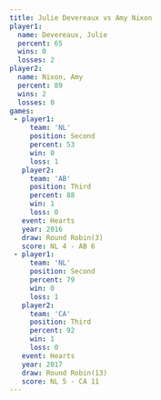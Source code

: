 ```yaml
---
title: Julie Devereaux vs Amy Nixon
player1:                
  name: Devereaux, Julie
  percent: 65           
  wins: 0               
  losses: 2             
player2:                
  name: Nixon, Amy      
  percent: 89           
  wins: 2               
  losses: 0             
games:
 - player1:          
     team: 'NL'      
     position: Second
     percent: 53     
     win: 0          
     loss: 1         
   player2:         
     team: 'AB'     
     position: Third
     percent: 88    
     win: 1         
     loss: 0        
   event: Hearts       
   year: 2016          
   draw: Round Robin(3)
   score: NL 4 - AB 6  
 - player1:          
     team: 'NL'      
     position: Second
     percent: 79     
     win: 0          
     loss: 1         
   player2:         
     team: 'CA'     
     position: Third
     percent: 92    
     win: 1         
     loss: 0        
   event: Hearts        
   year: 2017           
   draw: Round Robin(13)
   score: NL 5 - CA 11  
---
```

